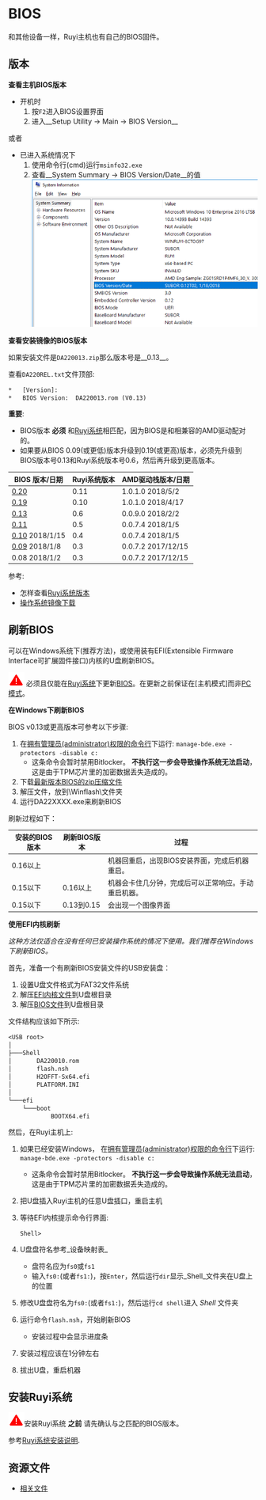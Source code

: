 # BIOS

和其他设备一样，Ruyi主机也有自己的BIOS固件。

## 版本

__查看主机BIOS版本__

- 开机时
    1. 按`F2`进入BIOS设置界面
    1. 进入__Setup Utility -> Main -> BIOS Version__

或者

- 已进入系统情况下
    1. 使用命令行(cmd)运行`msinfo32.exe`
    1. 查看__System Summary -> BIOS Version/Date__的值  
    ![](/docs/img/msinfo32_bios.png)

__查看安装镜像的BIOS版本__

如果安装文件是`DA220013.zip`那么版本号是__0.13__。

查看`DA220REL.txt`文件顶部:
```
*   [Version]:
*   BIOS Version:  DA220013.rom (V0.13)
```

__重要__:

- BIOS版本 __必须__ 和[Ruyi系统](os.md)相匹配，因为BIOS是和相兼容的AMD驱动配对的。
- 如果要从BIOS 0.09(或更低)版本升级到0.19(或更高)版本，必须先升级到BIOS版本号0.13和Ruyi系统版本号0.6，然后再升级到更高版本。

| BIOS 版本/日期 | Ruyi系统版本 | AMD驱动栈版本/日期
|-|-|-
| [0.20](https://bitbucket.org/playruyi/support/raw/master/files/bios/DA220020.zip) | 0.11 | 1.0.1.0 2018/5/2
| [0.19](https://bitbucket.org/playruyi/support/raw/master/files/bios/DA220019.zip) | 0.10 | 1.0.1.0 2018/4/17
| [0.13](https://bitbucket.org/playruyi/support/raw/master/files/bios/DA220013.zip) | 0.6 | 0.0.9.0 2018/2/2
| [0.11](https://bitbucket.org/playruyi/support/raw/master/files/bios/DA220011.zip) | 0.5 | 0.0.7.4 2018/1/5
| [0.10](https://bitbucket.org/playruyi/support/raw/master/files/bios/DA220010.zip) 2018/1/15 | 0.4 | 0.0.7.4 2018/1/5
| [0.09](https://bitbucket.org/playruyi/support/raw/master/files/bios/DA220009.zip) 2018/1/8 | 0.3 | 0.0.7.2 2017/12/15
| 0.08 2018/1/2 | 0.3 | 0.0.7.2 2017/12/15

参考:

- 怎样查看[Ruyi系统版本](os.md#Version)
- [操作系统镜像下载](http://dev.playruyi.com/uservices)

## 刷新BIOS

可以在Windows系统下(推荐方法)，或使用装有EFI(Extensible Firmware Interface可扩展固件接口)内核的U盘刷新BIOS。

![](/docs/img/warning.png) 必须且仅能在[Ruyi系统](os.md)下更新[BIOS](bios.md)。在更新之前保证在[主机模式]而非[PC模式](pc_mode.md)。

__在Windows下刷新BIOS__

BIOS v0.13或更高版本可参考以下步骤:

1. 在[拥有管理员(administrator)权限的命令行](https://technet.microsoft.com/en-us/library/cc947813(v=ws.10).aspx)下运行: `manage-bde.exe -protectors -disable c:`
    - 这条命令会暂时禁用Bitlocker。  __不执行这一步会导致操作系统无法启动__，这是由于TPM芯片里的加密数据丢失造成的。
1. 下载[最新版本BIOS的zip压缩文件](https://bitbucket.org/playruyi/support/src/master/files/bios/)
1. 解压文件，放到\Winflash\文件夹
1. 运行DA22XXXX.exe来刷新BIOS

刷新过程如下：

| 安装的BIOS版本 | 刷新BIOS版本 | 过程
|-|-|-
| 0.16以上 | | 机器回重启，出现BIOS安装界面，完成后机器重启。
| 0.15以下 | 0.16以上 | 机器会卡住几分钟，完成后可以正常响应。手动重启机器。
| 0.15以下 | 0.13到0.15 | 会出现一个图像界面

__使用EFI内核刷新__

_这种方法仅适合在没有任何已安装操作系统的情况下使用。我们推荐在Windows下刷新BIOS。_

首先，准备一个有刷新BIOS安装文件的USB安装盘：

1. 设置U盘文件格式为FAT32文件系统
1. 解压[EFI内核文件](https://bitbucket.org/playruyi/support/raw/master/files/bios/efi.zip)到U盘根目录
1. 解压[BIOS文件](https://bitbucket.org/playruyi/support/src/master/files/bios/)到U盘根目录

文件结构应该如下所示:
```
<USB root>
│
├───Shell
│       DA220010.rom
│       flash.nsh
│       H2OFFT-Sx64.efi
│       PLATFORM.INI
│
└───efi
    └───boot
            BOOTX64.efi
```

然后，在Ruyi主机上:

1. 如果已经安装Windows， 在[拥有管理员(administrator)权限的命令行](https://technet.microsoft.com/en-us/library/cc947813(v=ws.10).aspx)下运行: `manage-bde.exe -protectors -disable c:`
    - 这条命令会暂时禁用Bitlocker。  __不执行这一步会导致操作系统无法启动__，这是由于TPM芯片里的加密数据丢失造成的。
1. 把U盘插入Ruyi主机的任意U盘插口，重启主机
1. 等待EFI内核提示命令行界面:

       Shell>

1. U盘盘符名参考_设备映射表_
    - 盘符名应为`fs0`或`fs1`
    - 输入`fs0:`(或者`fs1:`)，按`Enter`，然后运行`dir`显示_Shell_文件夹在U盘上的位置
1. 修改U盘盘符名为`fs0:`(或者`fs1:`)，然后运行`cd shell`进入 _Shell_ 文件夹
1. 运行命令`flash.nsh`，开始刷新BIOS
    - 安装过程中会显示进度条
1. 安装过程应该在1分钟左右
1. 拔出U盘，重启机器

## 安装Ruyi系统

![](/docs/img/warning.png)安装Ruyi系统 __之前__ 请先确认与之匹配的BIOS版本。

参考[Ruyi系统安装说明](os.md#Installation).

## 资源文件

- [相关文件](https://bitbucket.org/playruyi/support/src/master/files/)